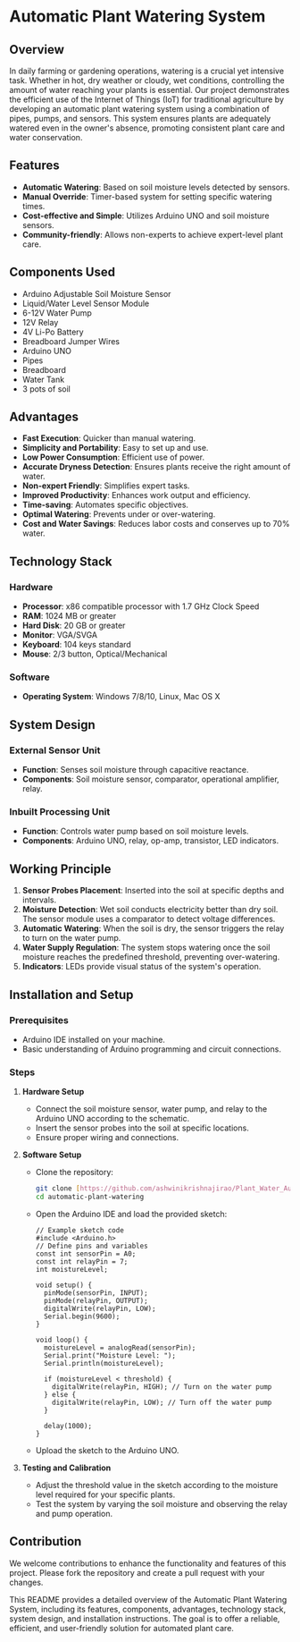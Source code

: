 # Automatic Plant Watering System

## Overview
In daily farming or gardening operations, watering is a crucial yet intensive task. Whether in hot, dry weather or cloudy, wet conditions, controlling the amount of water reaching your plants is essential. Our project demonstrates the efficient use of the Internet of Things (IoT) for traditional agriculture by developing an automatic plant watering system using a combination of pipes, pumps, and sensors. This system ensures plants are adequately watered even in the owner's absence, promoting consistent plant care and water conservation.

## Features
- **Automatic Watering**: Based on soil moisture levels detected by sensors.
- **Manual Override**: Timer-based system for setting specific watering times.
- **Cost-effective and Simple**: Utilizes Arduino UNO and soil moisture sensors.
- **Community-friendly**: Allows non-experts to achieve expert-level plant care.

## Components Used
- Arduino Adjustable Soil Moisture Sensor
- Liquid/Water Level Sensor Module
- 6-12V Water Pump
- 12V Relay
- 4V Li-Po Battery
- Breadboard Jumper Wires
- Arduino UNO
- Pipes
- Breadboard
- Water Tank
- 3 pots of soil

## Advantages
- **Fast Execution**: Quicker than manual watering.
- **Simplicity and Portability**: Easy to set up and use.
- **Low Power Consumption**: Efficient use of power.
- **Accurate Dryness Detection**: Ensures plants receive the right amount of water.
- **Non-expert Friendly**: Simplifies expert tasks.
- **Improved Productivity**: Enhances work output and efficiency.
- **Time-saving**: Automates specific objectives.
- **Optimal Watering**: Prevents under or over-watering.
- **Cost and Water Savings**: Reduces labor costs and conserves up to 70% water.

## Technology Stack
### Hardware
- **Processor**: x86 compatible processor with 1.7 GHz Clock Speed
- **RAM**: 1024 MB or greater
- **Hard Disk**: 20 GB or greater
- **Monitor**: VGA/SVGA
- **Keyboard**: 104 keys standard
- **Mouse**: 2/3 button, Optical/Mechanical

### Software
- **Operating System**: Windows 7/8/10, Linux, Mac OS X

## System Design
### External Sensor Unit
- **Function**: Senses soil moisture through capacitive reactance.
- **Components**: Soil moisture sensor, comparator, operational amplifier, relay.

### Inbuilt Processing Unit
- **Function**: Controls water pump based on soil moisture levels.
- **Components**: Arduino UNO, relay, op-amp, transistor, LED indicators.

## Working Principle
1. **Sensor Probes Placement**: Inserted into the soil at specific depths and intervals.
2. **Moisture Detection**: Wet soil conducts electricity better than dry soil. The sensor module uses a comparator to detect voltage differences.
3. **Automatic Watering**: When the soil is dry, the sensor triggers the relay to turn on the water pump.
4. **Water Supply Regulation**: The system stops watering once the soil moisture reaches the predefined threshold, preventing over-watering.
5. **Indicators**: LEDs provide visual status of the system's operation.

## Installation and Setup
### Prerequisites
- Arduino IDE installed on your machine.
- Basic understanding of Arduino programming and circuit connections.

### Steps
1. **Hardware Setup**
    - Connect the soil moisture sensor, water pump, and relay to the Arduino UNO according to the schematic.
    - Insert the sensor probes into the soil at specific locations.
    - Ensure proper wiring and connections.

2. **Software Setup**
    - Clone the repository:
      ```bash
      git clone [https://github.com/ashwinikrishnajirao/Plant_Water_Automation.git]
      cd automatic-plant-watering
      ```
    - Open the Arduino IDE and load the provided sketch:
      ```arduino
      // Example sketch code
      #include <Arduino.h>
      // Define pins and variables
      const int sensorPin = A0;
      const int relayPin = 7;
      int moistureLevel;

      void setup() {
        pinMode(sensorPin, INPUT);
        pinMode(relayPin, OUTPUT);
        digitalWrite(relayPin, LOW);
        Serial.begin(9600);
      }

      void loop() {
        moistureLevel = analogRead(sensorPin);
        Serial.print("Moisture Level: ");
        Serial.println(moistureLevel);

        if (moistureLevel < threshold) {
          digitalWrite(relayPin, HIGH); // Turn on the water pump
        } else {
          digitalWrite(relayPin, LOW); // Turn off the water pump
        }

        delay(1000);
      }
      ```
    - Upload the sketch to the Arduino UNO.

3. **Testing and Calibration**
    - Adjust the threshold value in the sketch according to the moisture level required for your specific plants.
    - Test the system by varying the soil moisture and observing the relay and pump operation.

## Contribution
We welcome contributions to enhance the functionality and features of this project. Please fork the repository and create a pull request with your changes.


This README provides a detailed overview of the Automatic Plant Watering System, including its features, components, advantages, technology stack, system design, and installation instructions. The goal is to offer a reliable, efficient, and user-friendly solution for automated plant care.
